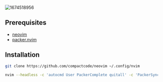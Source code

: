![1674518956](https://user-images.githubusercontent.com/125175/214180563-e6b5d961-8d8a-4ab7-9b78-ab33975b32f3.png)

## Prerequisites

* [neovim](https://neovim.io/)
* [packer.nvim](https://github.com/wbthomason/packer.nvim)

## Installation


```bash
git clone https://github.com/compactcode/neovim ~/.config/nvim

nvim --headless -c 'autocmd User PackerComplete quitall' -c 'PackerSync'
```
